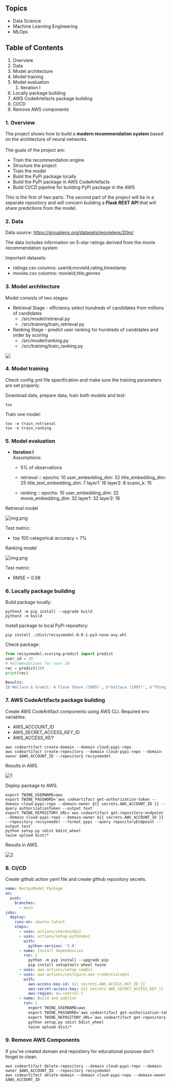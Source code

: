 Topics
------
- Data Science
- Machine Learning Engineering
- MLOps


Table of Contents
--------
1. Overview
2. Data
3. Model architecture
4. Model training
5. Model evaluation
   1. Iteration I
6. Locally package building
7. AWS CodeArtefacts package building 
8. CI/CD
9. Remove AWS components

### 1. Overview

The project shows how to build a <b>modern recommendation system</b> based on the architecture of neural networks.
<br><br>The goals of the project are:
- Train the recommendation engine
- Structure the project 
- Train the model
- Build the PyPi package locally
- Build the PyPi package in AWS CodeArtefacts
- Build CI/CD pipeline for building PyPi package in the AWS 

This is the first of two parts. The second part of the project will be in a separate repository and will concern building a <b>Flask REST API</b> that will share predictions from the model. 

### 2. Data

Data source: https://grouplens.org/datasets/movielens/20m/

The data includes information on 5-star ratings derived from the movie recommendation system

Important datasets:
* ratings.csv columns: userId,movieId,rating,timestamp
* movies.csv columns: movieId,title,genres
 
### 3. Model architecture

Model consists of two stages:
* Retrieval Stage - efficiency select hundreds of candidates from millions of candidates
  * ./src/model/retrieval.py
  * ./src/training/train_retrieval.py
* Ranking Stage - predict user ranking for hundreds of candidates and order by scoring
  * ./src/model/ranking.py
  * ./src/training/train_ranking.py
  
[![](https://mermaid.ink/img/pako:eNpV0D0PgjAQBuC_0tykCZK4Mpj4OemCI2W40BMaaUtKS6LAf7coJtrp8t7TvE17KIwgSKC02FTsnHLNwtlmF9NJYoWxjW9ztlptBiVraXQ7sN0iJWcldVizq8OSlp9Lu4mxofJaWBIB7hcp6rvU5R_bv9lhbljnv-kxi-P4NxmEedJUepq9fm8hAkVWoRTh6f2UcHAVKeKQhFGgvXPgegzONwIdHYV0xkJyw7qlCNA7c33oAhJnPX3RQWL4BjWr8QWBvVqg)](https://mermaid.live/edit#pako:eNpV0D0PgjAQBuC_0tykCZK4Mpj4OemCI2W40BMaaUtKS6LAf7coJtrp8t7TvE17KIwgSKC02FTsnHLNwtlmF9NJYoWxjW9ztlptBiVraXQ7sN0iJWcldVizq8OSlp9Lu4mxofJaWBIB7hcp6rvU5R_bv9lhbljnv-kxi-P4NxmEedJUepq9fm8hAkVWoRTh6f2UcHAVKeKQhFGgvXPgegzONwIdHYV0xkJyw7qlCNA7c33oAhJnPX3RQWL4BjWr8QWBvVqg)

### 4. Model training

Check config.yml file specification and make sure the training parameters are set properly.

Download data, prepare data, train both models and test:
```commandline
tox
```

Train one model:
```commandline
tox -e train_retrieval 
tox -e train_ranking
```

### 5. Model evaluation

* <b>Iteration I</b> <br>
Assumptions:
  * 5% of observations
  * retrieval ::
    epochs: 10
    user_embedding_dim: 32
    title_embedding_dim: 25
    title_text_embedding_dim: 7
    layer1: 16
    layer2: 8
    scann_k: 15

  * ranking ::
    epochs: 10
    user_embedding_dim: 32
    movie_embedding_dim: 32
    layer1: 32
    layer2: 16

Retrieval model

![img.png](./results/ret.jpg)

Test metric:
* top 100 categorical accuracy = 7%

Ranking model

![img.png](./results/ran.jpg)

Test metric:
* RMSE = 0.98


### 6. Locally package building

Build package locally:
```commandline
python3 -m pip install --upgrade build
python3 -m build
```

Install package to local PyPi repository:
```commandline
pip install ./dist/recsysmodel-0.0.1-py3-none-any.whl
```

Check package:
```python
from recsysmodel.scoring.predict import predict
user_id = 20
# Recomendations for user 20
rec = predict(20)
print(rec)

Results:
[b'Wallace & Gromit: A Close Shave (1995)', b'Gattaca (1997)', b'Thing, The (1982)', b'Cube (1997)', b'Black Orchid, The (1958)'], [4.351129531860352, 4.121507167816162, 4.089163303375244, 3.755620241165161, 3.7031068801879883])
```

### 7. AWS CodeArtifacts package building 

Create AWS CodeArtifact components using AWS CLI.
Required env variables:
* AWS_ACCOUNT_ID
* AWS_SECRET_ACCESS_KEY_ID
* AWS_ACCESS_KEY

```commandline
aws codeartifact create-domain --domain cloud-pypi-repo
aws codeartifact create-repository --domain cloud-pypi-repo --domain-owner $AWS_ACCOUNT_ID --repository recsysmodel
```

Results in AWS.

![1](https://user-images.githubusercontent.com/52865507/167509691-eb478018-d8d5-4e98-9cbe-6b73ebad179c.png)

Deploy package to AWS.

```commandline
export TWINE_USERNAME=aws
export TWINE_PASSWORD=`aws codeartifact get-authorization-token --domain cloud-pypi-repo --domain-owner ${{ secrets.AWS_ACCOUNT_ID }} --query authorizationToken --output text`
export TWINE_REPOSITORY_URL=`aws codeartifact get-repository-endpoint --domain cloud-pypi-repo --domain-owner ${{ secrets.AWS_ACCOUNT_ID }} --repository recsysmodel --format pypi --query repositoryEndpoint --output text`
python setup.py sdist bdist_wheel
twine upload dist/*
```

Results in AWS.

![2](https://user-images.githubusercontent.com/52865507/167510806-6b20a12e-ad7f-47ab-ae5a-ccdecde4aa62.png)

### 8. CI/CD

Create github action yaml file and create github repository secrets.

```yaml
name: RecSysModel Package
on:
  push:
    branches:
      - main
jobs:
  deploy:
    runs-on: ubuntu-latest
    steps:
      - uses: actions/checkout@v2
      - uses: actions/setup-python@v2
        with:
          python-version: '3.8'
      - name: Install dependencies
        run: |
          python -m pip install --upgrade pip
          pip install setuptools wheel twine
      - uses: aws-actions/setup-sam@v1
      - uses: aws-actions/configure-aws-credentials@v1
        with:
          aws-access-key-id: ${{ secrets.AWS_ACCESS_KEY_ID }}
          aws-secret-access-key: ${{ secrets.AWS_SECRET_ACCESS_KEY }}
          aws-region: eu-central-1
      - name: Build and publish
        run: |
          export TWINE_USERNAME=aws
          export TWINE_PASSWORD=`aws codeartifact get-authorization-token --domain cloud-pypi-repo --domain-owner ${{ secrets.AWS_ACCOUNT_ID }} --query authorizationToken --output text`
          export TWINE_REPOSITORY_URL=`aws codeartifact get-repository-endpoint --domain cloud-pypi-repo --domain-owner ${{ secrets.AWS_ACCOUNT_ID }} --repository recsysmodel --format pypi --query repositoryEndpoint --output text`
          python setup.py sdist bdist_wheel
          twine upload dist/*
```

### 9. Remove AWS Components

If you've created domain and repository for educational purpose don't forget to clean.

```commandline
aws codeartifact delete-repository --domain cloud-pypi-repo --domain-owner $AWS_ACCOUNT_ID --repository recsysmodel
aws codeartifact delete-domain --domain cloud-pypi-repo --domain-owner $AWS_ACCOUNT_ID
```  